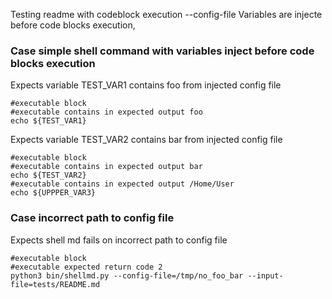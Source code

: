 Testing readme with codeblock execution --config-file
Variables are injecte before code blocks execution, 

### Case simple shell command with variables inject before code blocks execution
Expects variable TEST_VAR1 contains foo from injected config file
```
#executable block
#executable contains in expected output foo
echo ${TEST_VAR1}
```

Expects variable TEST_VAR2 contains bar from injected config file
```
#executable block
#executable contains in expected output bar
echo ${TEST_VAR2}
#executable contains in expected output /Home/User
echo ${UPPPER_VAR3}
```

### Case incorrect path to config file
Expects shell md fails on incorrect path to config file
```
#executable block
#executable expected return code 2
python3 bin/shellmd.py --config-file=/tmp/no_foo_bar --input-file=tests/README.md
```